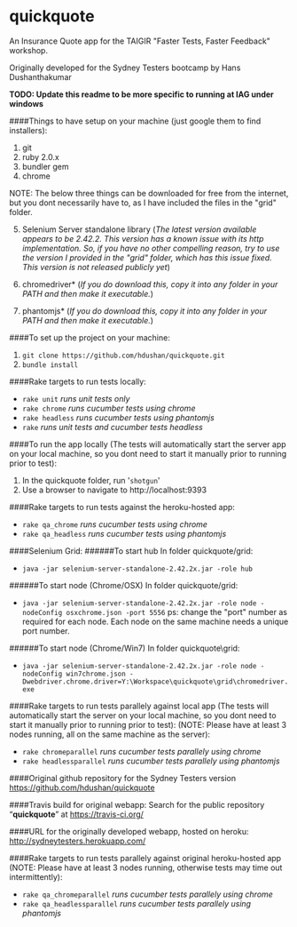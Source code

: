 quickquote
==========

An Insurance Quote app for the TAIGIR "Faster Tests, Faster Feedback" workshop.

Originally developed for the Sydney Testers bootcamp by Hans Dushanthakumar

**TODO: Update this readme to be more specific to running at IAG under windows**

####Things to have setup on your machine 
(just google them to find installers):

1. git
2. ruby 2.0.x
3. bundler gem
4. chrome

NOTE: The below three things can be downloaded for free from the internet, but you dont necessarily have to, as I have included the files in the "grid" folder.

5. Selenium Server standalone library
(*The latest version available appears to be 2.42.2. This version has a known issue with its http implementation. So, if you have no other compelling reason, try to use the version I provided in the "grid" folder, which has this issue fixed. This version is not released publicly yet*)

6. chromedriver*
(*If you do download this, copy it into any folder in your PATH and then make it executable.*)

7. phantomjs*
(*If you do download this, copy it into any folder in your PATH and then make it executable.*)


####To set up the project on your machine:
1. `git clone https://github.com/hdushan/quickquote.git`
2. `bundle install`

####Rake targets to run tests locally:
- `rake unit` *runs unit tests only*
- `rake chrome` *runs cucumber tests using chrome*
- `rake headless` *runs cucumber tests using phantomjs*
- `rake` *runs unit tests and cucumber tests headless*

####To run the app locally (The tests will automatically start the server app on your local machine, so you dont need to start it manually prior to running prior to test):
1. In the quickquote folder, run '`shotgun`'
2. Use a browser to navigate to 
http://localhost:9393

####Rake targets to run tests against the heroku-hosted app:
- `rake qa_chrome` *runs cucumber tests using chrome*
- `rake qa_headless` *runs cucumber tests using phantomjs*

####Selenium Grid:
######To start hub
In folder quickquote/grid:
- `java -jar selenium-server-standalone-2.42.2x.jar -role hub`

######To start node (Chrome/OSX)
In folder quickquote/grid:
- `java -jar selenium-server-standalone-2.42.2x.jar -role node -nodeConfig osxchrome.json -port 5556`
ps: change the "port" number as required for each node. Each node on the same machine needs a unique port number.

######To start node (Chrome/Win7)
In folder quickquote\grid:
- `java -jar selenium-server-standalone-2.42.2x.jar -role node -nodeConfig win7chrome.json -Dwebdriver.chrome.driver=Y:\Workspace\quickquote\grid\chromedriver.exe`

####Rake targets to run tests parallely against local app (The tests will automatically start the server on your local machine, so you dont need to start it manually prior to running prior to test):
(NOTE: Please have at least 3 nodes running, all on the same machine as the server):
- `rake chromeparallel` *runs cucumber tests parallely using chrome*
- `rake headlessparallel` *runs cucumber tests parallely using phantomjs*


####Original github repository for the Sydney Testers version
https://github.com/hdushan/quickquote

####Travis build for original webapp:
Search for the public repository “**quickquote**” at 
https://travis-ci.org/

####URL for the originally developed webapp, hosted on heroku:
http://sydneytesters.herokuapp.com/

####Rake targets to run tests parallely against original heroku-hosted app
(NOTE: Please have at least 3 nodes running, otherwise tests may time out intermittently):
- `rake qa_chromeparallel` *runs cucumber tests parallely using chrome*
- `rake qa_headlessparallel` *runs cucumber tests parallely using phantomjs*

